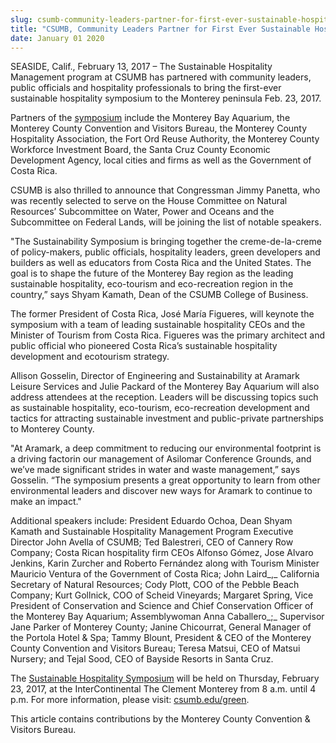 ```yaml
---
slug: csumb-community-leaders-partner-for-first-ever-sustainable-hospitality-symposium-in-monterey
title: "CSUMB, Community Leaders Partner for First Ever Sustainable Hospitality Symposium in Monterey"
date: January 01 2020
---
```


 
<p>
  SEASIDE, Calif., February 13, 2017 – The Sustainable Hospitality Management
  program at CSUMB has partnered with community leaders, public officials and
  hospitality professionals to bring the first-ever sustainable hospitality
  symposium to the Monterey peninsula Feb. 23, 2017.
</p>
<p>
  Partners of the <a href="csumb.edu/green">symposium</a> include the Monterey
  Bay Aquarium, the Monterey County Convention and Visitors Bureau, the Monterey
  County Hospitality Association, the Fort Ord Reuse Authority, the Monterey
  County Workforce Investment Board, the Santa Cruz County Economic Development
  Agency, local cities and firms as well as the Government of Costa Rica.
</p>
<p>
  CSUMB is also thrilled to announce that Congressman Jimmy Panetta, who was
  recently selected to serve on the House Committee on Natural Resources’
  Subcommittee on Water, Power and Oceans and the Subcommittee on Federal Lands,
  will be joining the list of notable speakers.
</p>
<p>
  "The Sustainability Symposium is bringing together the
  creme&#45;de&#45;la&#45;creme of policy&#45;makers, public officials,
  hospitality leaders, green developers and builders as well as educators from
  Costa Rica and the United States. The goal is to shape the future of the
  Monterey Bay region as the leading sustainable hospitality, eco&#45;tourism
  and eco&#45;recreation region in the country,” says Shyam Kamath, Dean of the
  CSUMB College of Business.
</p>
<p>
  The former President of Costa Rica, José María Figueres, will keynote the
  symposium with a team of leading sustainable hospitality CEOs and the Minister
  of Tourism from Costa Rica. Figueres was the primary architect and public
  official who pioneered Costa Rica’s sustainable hospitality development and
  ecotourism strategy.
</p>
<p>
  Allison Gosselin, Director of Engineering and Sustainability at Aramark
  Leisure Services and Julie Packard of the Monterey Bay Aquarium will also
  address attendees at the reception. Leaders will be discussing topics such as
  sustainable hospitality, eco&#45;tourism, eco&#45;recreation development and
  tactics for attracting sustainable investment and public&#45;private
  partnerships to Monterey County.
</p>
<p>
  "At Aramark, a deep commitment to reducing our environmental footprint is a
  driving factorin our management of Asilomar Conference Grounds, and we’ve made
  significant strides in water and waste management,” says Gosselin. “The
  symposium presents a great opportunity to learn from other environmental
  leaders and discover new ways for Aramark to continue to make an impact."
</p>
<p>
  Additional speakers include: President Eduardo Ochoa, Dean Shyam Kamath and
  Sustainable Hospitality Management Program Executive Director John Avella of
  CSUMB; Ted Balestreri, CEO of Cannery Row Company; Costa Rican hospitality
  firm CEOs Alfonso Gómez, Jose Alvaro Jenkins, Karin Zurcher and Roberto
  Fernández along with Tourism Minister Mauricio Ventura of the Government of
  Costa Rica; John Laird_,_ California Secretary of Natural Resources; Cody
  Plott, COO of the Pebble Beach Company; Kurt Gollnick, COO of Scheid
  Vineyards; Margaret Spring, Vice President of Conservation and Science and
  Chief Conservation Officer of the Monterey Bay Aquarium; Assemblywoman Anna
  Caballero_;_ Supervisor Jane Parker of Monterey County; Janine Chicourrat,
  General Manager of the Portola Hotel &amp; Spa; Tammy Blount, President &amp;
  CEO of the Monterey County Convention and Visitors Bureau; Teresa Matsui, CEO
  of Matsui Nursery; and Tejal Sood, CEO of Bayside Resorts in Santa Cruz.
</p>
<p>
  The <a href="csumb.edu/green">Sustainable Hospitality Symposium</a> will be
  held on Thursday, February 23, 2017, at the InterContinental The Clement
  Monterey from 8 a.m. until 4 p.m. For more information, please visit:
  <a href="https://csumb.edu/green">csumb.edu/green</a>.
</p>
<p>
  This article contains contributions by the Monterey County Convention &amp;
  Visitors Bureau.
</p>
 
